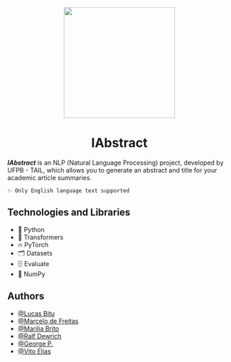 <p align="center">
  <img src="https://i.imgur.com/PIUZbZi.png" width="250" />
</p>

<h1 align="center">
  IAbstract
</h1>


_**IAbstract**_ is an NLP (Natural Language Processing) project, developed by UFPB - TAIL, which allows you to generate an abstract and title for your academic article summaries.

    ✨ Only English language text supported


## Technologies and Libraries

- 🐍 Python
- 🦾 Transformers
- 🔥 PyTorch
- 🗂️ Datasets
- 🗄️ Evaluate
- 🧮 NumPy

## Authors

- [@Lucas Bitu](https://github.com/lucasbitu)
- [@Marcelo de Freitas](https://github.com/GeorgePaulino)
- [@Marilia Brito](https://github.com/mariliabrito)
- [@Ralf Dewrich](https://github.com/ralfferreira)
- [@George P.](https://github.com/GeorgePaulino)
- [@Vito Elias](https://github.com/RoYCal)
